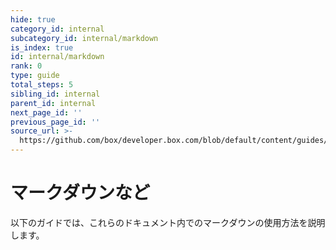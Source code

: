 ```yaml
---
hide: true
category_id: internal
subcategory_id: internal/markdown
is_index: true
id: internal/markdown
rank: 0
type: guide
total_steps: 5
sibling_id: internal
parent_id: internal
next_page_id: ''
previous_page_id: ''
source_url: >-
  https://github.com/box/developer.box.com/blob/default/content/guides/internal/markdown/index.md
---
```

<!-- does not need translation -->

# マークダウンなど

以下のガイドでは、これらのドキュメント内でのマークダウンの使用方法を説明します。
